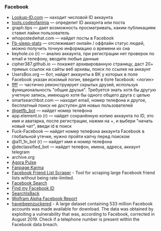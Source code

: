 ### Facebook

* [Lookup-ID.com](https://lookup-id.com) — находит числовой ID аккаунта
* [tools.codeofaninja](https://www.codeofaninja.com/tools/) — определит ID аккаунта или поста
* graph.tips — дает возможность просматривать, каким публикациям ставил лайки пользователь
* whopostedwhat.com — найдет посты в Facebook
* [Fb-sleep-stats](https://github.com/sqren/fb-sleep-stats) — отслеживает онлайн / оффлайн статус людей, можно получить точную информацию о времени их сна
* keyhole.co (r) — анализ аккаунта, при регистрации нет проверок по email и телефону, вводите любые данные
* cipher387.github.io — покажет архивированную страницу, даст 20+ прямых ссылок на сайты веб архивы, поиск по ссылке на аккаунт
* UsersBox.org — бот, найдет аккаунты в ВК у которых в поле Facebook указан искомый логин, введите в боте facebook: <логин>
* [ffff](https://github.com/sowdust/ffff) — частично реконструирует скрытых друзей, используя функциональность "общие друзья". Требуется знать хотя бы другую учетную запись, имеющую хотя бы одного общего друга с целью
* smartsearchbot.com — находит email, номер телефона и другое, бесплатный поиск не доступен для новых пользователей
* [@getfb_bot](https://telegram.im/@getfb_bot?lang=en) — найдет номер телефона
* app.element.io (r) — найдет сохранённую копию аккаунта по ID, это имя и аватарка, после регистрации, нажми на +, и выбери "начать новый чат", введи id в поиск
* Fuck-Facebook — найдет номер телефона аккаунта Facebook в глобальной утечке, нужно пройти капчу перед поиском
* @a11_1n_bot (r) — найдет имя и номер телефона
* @declassified_bot — найдет телефон, имена, адреса, аккаунт telegram
* archive.org
* [Agora Pulse](http://barometer.agorapulse.com)
* [Fanpage Karma](http://www.fanpagekarma.com)
* [Facebook Friend List Scraper](https://github.com/narkopolo/fb_friend_list_scraper) - Tool for scraping large Facebook friend lists without being rate-limited.
* [Facebook Search](http://search.fb.com/)
* [Find my Facebook ID](https://randomtools.io)
* [SearchIsBack](https://searchisback.com)
* [Wolfram Alpha Facebook Report](http://www.wolframalpha.com/input/?i=facebook+report)
* [haveibeenzuckered](https://haveibeenzuckered.com/) - A large dataset containing 533 million Facebook accounts was made available for download. The data was obtained by exploiting a vulnerability that was, according to Facebook, corrected in August 2019. Check if a telephone number is present within the Facebook data breach.
